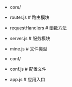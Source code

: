 - core/
 - router.js # 路由模块
 - requestHandlers # 函数方法
 - server.js # 服务模块
 - mine.js # 文件类型

- conf/
 - conf.js # 配置文件

- app.js # 应用入口
